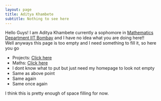 ```yaml
---
layout: page
title: Aditya Khambete
subtitle: Nothing to see here 
---
```

Hello Guys!
I am Aditya Khambete currently a sophomore in [Mathematics Department IIT Bombay](https://www.math.iitb.ac.in) and I have no idea what you are doing here!!  
Well anyways this page is too empty and I need something to fill it, so here you go
- Projects: [Click here](https://adityak1729.github.io/Projects/)
- Maths: [Click here](https://adityak1729.github.io/Mathematics)
- I dont know what to put but just need my homepage to look not empty
- Same as above point
- Same again
- Same once again

I think this is pretty enough of space filling for now.
